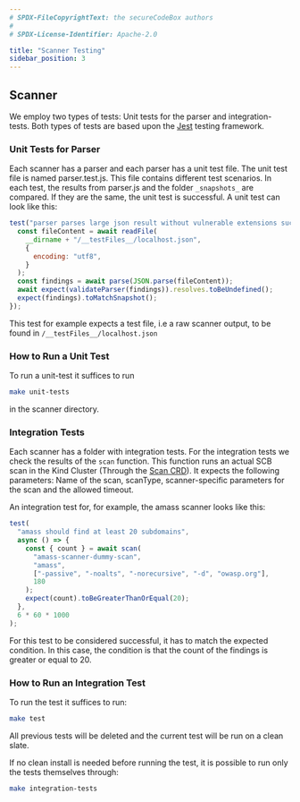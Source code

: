 ```yaml
---
# SPDX-FileCopyrightText: the secureCodeBox authors
#
# SPDX-License-Identifier: Apache-2.0

title: "Scanner Testing"
sidebar_position: 3
---
```

## Scanner

We employ two types of tests: Unit tests for the parser and integration-tests. Both types of tests are based upon the [Jest](https://jestjs.io/) testing framework.

### Unit Tests for Parser

Each scanner has a parser and each parser has a unit test file. The unit test file is named parser.test.js. This file contains different test scenarios. In each test, the results from parser.js and the folder `_snapshots_` are compared. If they are the same, the unit test is successful. 
A unit test can look like this:

```js
test("parser parses large json result without vulnerable extensions successfully", async () => {
  const fileContent = await readFile(
    __dirname + "/__testFiles__/localhost.json",
    {
      encoding: "utf8",
    }
  );
  const findings = await parse(JSON.parse(fileContent));
  await expect(validateParser(findings)).resolves.toBeUndefined();
  expect(findings).toMatchSnapshot();
});

```
This test for example expects a test file, i.e a raw scanner output, to be found in `/__testFiles__/localhost.json`
### How to Run a Unit Test

To run a unit-test it suffices to run
```bash
make unit-tests
```
in the scanner directory.

### Integration Tests

Each scanner has a folder with integration tests. For the integration tests we check the results of the `scan` function. This function runs an actual SCB scan in the Kind Cluster (Through the [Scan CRD](/docs/api/crds/scan)). It expects the following parameters: Name of the scan, scanType, scanner-specific parameters for the scan and the allowed timeout.

An integration test for, for example, the amass scanner looks like this:

```js
test(
  "amass should find at least 20 subdomains",
  async () => {
    const { count } = await scan(
      "amass-scanner-dummy-scan",
      "amass",
      ["-passive", "-noalts", "-norecursive", "-d", "owasp.org"],
      180
    );
    expect(count).toBeGreaterThanOrEqual(20);
  },
  6 * 60 * 1000
);
```
For this test to be considered successful, it has to match the expected condition. In this case, the condition is that the count of the findings is greater or equal to 20.
### How to Run an Integration Test

To run the test it suffices to run:
```bash
make test
```
All previous tests will be deleted and the current test will be run on a clean slate.

If no clean install is needed before running the test, it is possible to run only the tests themselves through:

```bash
make integration-tests
```
